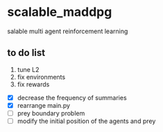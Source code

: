 # scalable_maddpg
salable multi agent reinforcement learning

## to do list
1. tune L2
2. fix environments
3. fix rewards
- [x] decrease the frequency of summaries
- [x] rearrange main.py
- [ ] prey boundary problem
- [ ] modify the initial position of the agents and prey
